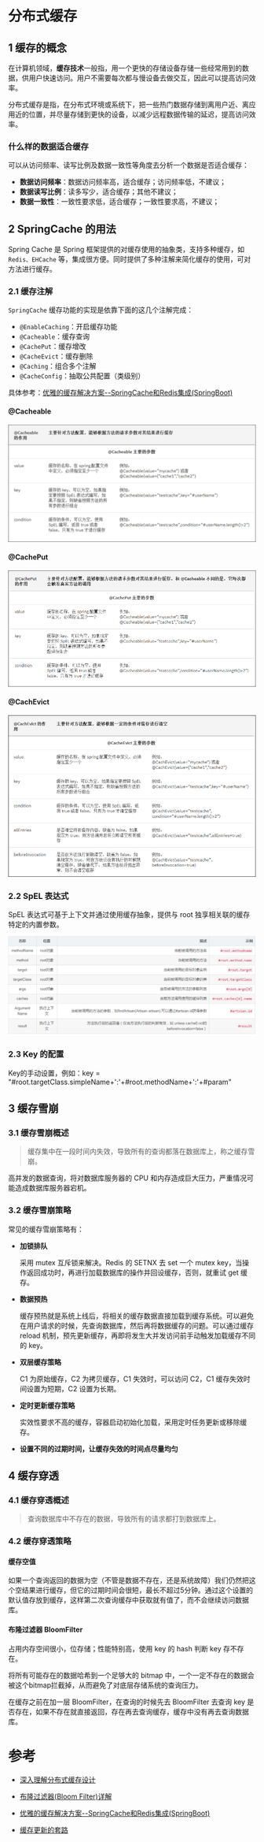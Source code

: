 分布式缓存
====================
## 1 缓存的概念

在计算机领域，**缓存技术**一般指，用一个更快的存储设备存储一些经常用到的数据，供用户快速访问。用户不需要每次都与慢设备去做交互，因此可以提高访问效率。

分布式缓存是指，在分布式环境或系统下，把一些热门数据存储到离用户近、离应用近的位置，并尽量存储到更快的设备，以减少远程数据传输的延迟，提高访问效率。

### 什么样的数据适合缓存

可以从访问频率、读写比例及数据一致性等角度去分析一个数据是否适合缓存：

- **数据访问频率**：数据访问频率高，适合缓存；访问频率低，不建议；
- **数据读写比例**：读多写少，适合缓存；其他不建议；
- **数据一致性**：一致性要求低，适合缓存；一致性要求高，不建议；


## 2 SpringCache 的用法

Spring Cache 是 Spring 框架提供的对缓存使用的抽象类，支持多种缓存，如 `Redis、EHCache` 等，集成很方便。同时提供了多种注解来简化缓存的使用，可对方法进行缓存。

### 2.1 缓存注解

`SpringCache` 缓存功能的实现是依靠下面的这几个注解完成：

- `@EnableCaching`：开启缓存功能
- `@Cacheable`：缓存查询
- `@CachePut`：缓存增改
- `@CacheEvict`：缓存删除
- `@Caching`：组合多个注解
- `@CacheConfig`：抽取公共配置（类级别）

具体参考：[优雅的缓存解决方案--SpringCache和Redis集成(SpringBoot)](https://juejin.im/post/6844903807646711821)

#### @Cacheable

<img src=".\images\0201.png" alt="0201" style="zoom: 67%;" />

#### @CachePut

<img src=".\images\0202.png" alt="0202" style="zoom: 67%;" />

#### @CachEvict

<img src=".\images\0203.png" alt="0203" style="zoom: 67%;" />

### 2.2 SpEL 表达式

SpEL 表达式可基于上下文并通过使用缓存抽象，提供与 root 独享相关联的缓存特定的内置参数。

<img src=".\images\0204.png" alt="0204" style="zoom: 80%;" />

### 2.3 Key 的配置

Key的手动设置，例如：key = "#root.targetClass.simpleName+':'+#root.methodName+':'+#param"

## 3 缓存雪崩

### 3.1 缓存雪崩概述

> 缓存集中在一段时间内失效，导致所有的查询都落在数据库上，称之缓存雪崩。

高并发的数据查询，将对数据库服务器的 CPU 和内存造成巨大压力，严重情况可能造成数据库服务器宕机。

### 3.2 缓存雪崩策略

常见的缓存雪崩策略有：

- **加锁排队**

  采用 mutex 互斥锁来解决。Redis 的 SETNX 去 set 一个 mutex key，当操作返回成功时，再进行加载数据库的操作并回设缓存，否则，就重试 get 缓存。

- **数据预热**

  缓存预热就是系统上线后，将相关的缓存数据直接加载到缓存系统。可以避免在用户请求的时候，先查询数据库，然后再将数据缓存的问题。可以通过缓存 reload 机制，预先更新缓存，再即将发生大并发访问前手动触发加载缓存不同的 key。

- **双层缓存策略**

  C1 为原始缓存，C2 为拷贝缓存，C1 失效时，可以访问 C2，C1 缓存失效时间设置为短期，C2 设置为长期。

- **定时更新缓存策略**

  实效性要求不高的缓存，容器启动初始化加载，采用定时任务更新或移除缓存。

- **设置不同的过期时间，让缓存失效的时间点尽量均匀**

## 4 缓存穿透

### 4.1 缓存穿透概述

> 查询数据库中不存在的数据，导致所有的请求都打到数据库上。

### 4.2 缓存穿透策略

#### 缓存空值

如果一个查询返回的数据为空（不管是数据不存在，还是系统故障）我们仍然把这个空结果进行缓存，但它的过期时间会很短，最长不超过5分钟。通过这个设置的默认值存放到缓存，这样第二次查询缓存中获取就有值了，而不会继续访问数据库。

#### 布隆过滤器 BloomFilter

占用内存空间很小，位存储；性能特别高，使用 key 的 hash 判断 key 存不存在。

将所有可能存在的数据哈希到一个足够大的 bitmap 中，一个一定不存在的数据会被这个bitmap拦截掉，从而避免了对底层存储系统的查询压力。

在缓存之前在加一层 BloomFilter，在查询的时候先去 BloomFilter 去查询 key 是否存在，如果不存在就直接返回，存在再去查询缓存，缓存中没有再去查询数据库。

# 参考
- [深入理解分布式缓存设计](https://zhuanlan.zhihu.com/p/55303228)

- [布隆过滤器(Bloom Filter)详解](https://www.cnblogs.com/liyulong1982/p/6013002.html)
- [优雅的缓存解决方案--SpringCache和Redis集成(SpringBoot)](https://juejin.im/post/6844903807646711821)
- [缓存更新的套路](https://coolshell.cn/articles/17416.html)